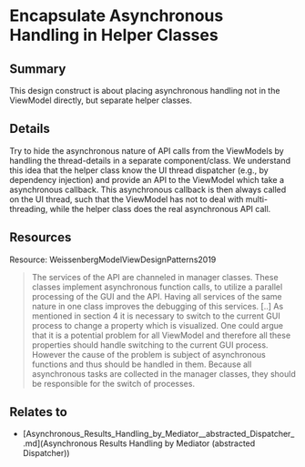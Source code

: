 # Encapsulate Asynchronous Handling in Helper Classes

## Summary
This design construct is about placing asynchronous handling not in the ViewModel directly, but separate helper classes.

## Details
Try to hide the asynchronous nature of API calls from the ViewModels by handling the thread-details in a separate component/class. We understand this idea that the helper class know the UI thread dispatcher (e.g., by dependency injection) and provide an API to the ViewModel which take a asynchronous callback. This asynchronous callback is then always called on the UI thread, such that the ViewModel has not to deal with multi-threading, while the helper class does the real asynchronous API call.

## Resources
Resource: WeissenbergModelViewDesignPatterns2019
> The services of the API are channeled in manager classes. These classes implement asynchronous function calls, to utilize a parallel processing of the GUI and the API. Having all services of the same nature in one class improves the debugging of this services. [..] As mentioned in section 4 it is necessary to switch to the current GUI process to change a property which is visualized. One could argue that it is a potential problem for all ViewModel and therefore all these properties should handle switching to the current GUI process. However the cause of the problem is subject of asynchronous functions and thus should be handled in them. Because all asynchronous tasks are collected in the manager classes, they should be responsible for the switch of processes.


## Relates to

* [Asynchronous_Results_Handling_by_Mediator__abstracted_Dispatcher_.md](Asynchronous Results Handling by Mediator (abstracted Dispatcher))
